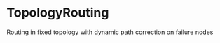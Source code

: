 TopologyRouting
===============

Routing in fixed topology with dynamic path correction on failure nodes
